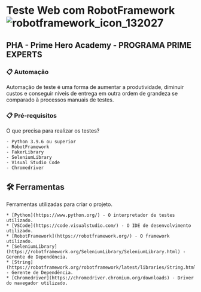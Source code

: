 # Teste Web com RobotFramework ![robotframework_icon_132027](https://user-images.githubusercontent.com/90788938/138608292-24561c0d-7bc1-4e88-91e3-b74a21a3dab4.png)

## PHA - Prime Hero Academy -  PROGRAMA PRIME EXPERTS

### 📋 Automação

Automação de teste é uma forma de aumentar a produtividade, diminuir custos e
conseguir níveis de entrega em outra ordem de grandeza se comparado à processos
manuais de testes.

### 📋 Pré-requisitos

O que precisa para realizar os testes?

```
- Python 3.9.6 ou superior
- RobotFramework
- FakerLibrary
- SeleniumLibrary
- Visual Studio Code
- Chromedriver
```

## 🛠️ Ferramentas

Ferramentas utilizadas para criar o projeto.
```
* [Python](https://www.python.org/) - O interpretador de testes utilizado.
* [VSCode](https://code.visualstudio.com/) - O IDE de desenvolvimento utilizado.
* [RobotFramework](https://robotframework.org/) - O framework utilizado.
* [SeleniumLibrary](https://robotframework.org/SeleniumLibrary/SeleniumLibrary.html) - Gerente de Dependência.
* [String](https://robotframework.org/robotframework/latest/libraries/String.html) - Gerente de Dependência.
* [Chromedriver](https://chromedriver.chromium.org/downloads) - Driver do navegador utilizado.
```
